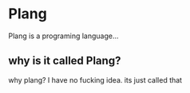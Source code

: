 # Plang
Plang is a programing language...

## why is it called Plang?
why plang? I have no fucking idea. its just called that
